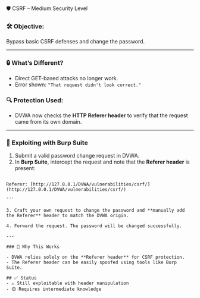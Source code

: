 🛡️ CSRF – Medium Security Level

### 🛠️ Objective:
Bypass basic CSRF defenses and change the password.

---

### 🔒 What’s Different?

- Direct GET-based attacks no longer work.
- Error shown: `"That request didn't look correct."`

### 🔍 Protection Used:
- DVWA now checks the **HTTP Referer header** to verify that the request came from its own domain.

---

### 🧭 Exploiting with Burp Suite

1. Submit a valid password change request in DVWA.
2. In **Burp Suite**, intercept the request and note that the **Referer header** is present:
````

Referer: [http://127.0.0.1/DVWA/vulnerabilities/csrf/](http://127.0.0.1/DVWA/vulnerabilities/csrf/)

```

3. Craft your own request to change the password and **manually add the Referer** header to match the DVWA origin.

4. Forward the request. The password will be changed successfully.

---

### 🧩 Why This Works

- DVWA relies solely on the **Referer header** for CSRF protection.
- The Referer header can be easily spoofed using tools like Burp Suite.

## ✅ Status
- ⚠️ Still exploitable with header manipulation
- 🟡 Requires intermediate knowledge
